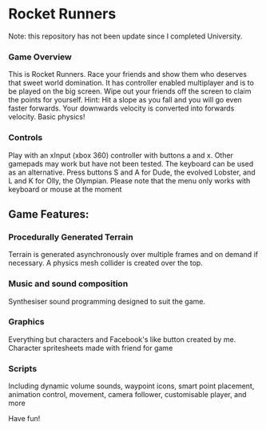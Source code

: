 # Rocket Runners

Note: this repository has not been update since I completed University.

### Game Overview
This is Rocket Runners. Race your friends and show them who deserves that sweet world domination.  It has controller enabled multiplayer and is to be played on the big screen. Wipe out your friends off the screen to claim the points for yourself.
Hint: Hit a slope as you fall and you will go even faster forwards. Your downwards velocity is converted into forwards velocity. Basic physics!

### Controls
Play with an xInput (xbox 360) controller with buttons a and x. Other gamepads may work but have not been tested.
The keyboard can be used as an alternative. Press buttons S and A for Dude, the evolved Lobster, and L and K for Olly, the Olympian.
Please note that the menu only works with keyboard or mouse at the moment

## Game Features:

### Procedurally Generated Terrain
Terrain is generated asynchronously over multiple frames and on demand if necessary. A physics mesh collider is created over the top.

### Music and sound composition
Synthesiser sound programming designed to suit the game.

### Graphics
Everything but characters and Facebook's like button created by me. Character spritesheets made with friend for game

### Scripts
Including dynamic volume sounds, waypoint icons, smart point placement, animation control, movement, camera follower, customisable player, and more

Have fun!
